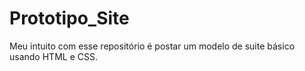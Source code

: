 # Prototipo_Site
Meu intuito com esse repositório é postar um modelo de suite básico usando HTML e CSS.
